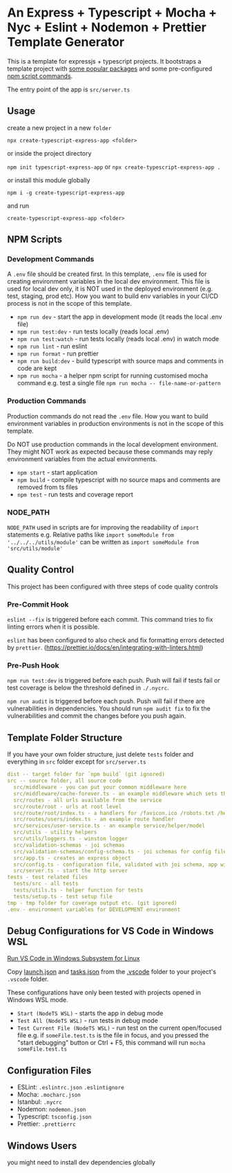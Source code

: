 # An Express + Typescript + Mocha + Nyc + Eslint + Nodemon + Prettier Template Generator

This is a template for expressjs + typescript projects. It bootstraps a template project with [some popular packages](#Configuration-Files) and some pre-configured [npm script commands](#NPM-Scripts).

The entry point of the app is `src/server.ts`

## Usage

create a new project in a new `folder`

`npx create-typescript-express-app <folder>`

or inside the project directory

`npm init typescript-express-app` or `npx create-typescript-express-app .`

or install this module globally

`npm i -g create-typescript-express-app`

and run

`create-typescript-express-app <folder>`

## NPM Scripts

### Development Commands

A `.env` file should be created first. In this template, `.env` file is used for creating environment variables in the local dev environment. This file is used for local dev only, it is NOT used in the deployed environment (e.g. test, staging, prod etc). How you want to build env variables in your CI/CD process is not in the scope of this template.

- `npm run dev` - start the app in development mode (it reads the local .env file)
- `npm run test:dev` - run tests locally (reads local .env)
- `npm run test:watch` - run tests locally (reads local .env) in watch mode
- `npm run lint` - run eslint
- `npm run format` - run prettier
- `npm run build:dev` - build typescript with source maps and comments in code are kept
- `npm run mocha` - a helper npm script for running customised mocha command e.g. test a single file `npm run mocha -- file-name-or-pattern`

### Production Commands

Production commands do not read the `.env` file. How you want to build environment variables in production environments is not in the scope of this template.

Do NOT use production commands in the local development environment. They might NOT work as expected because these commands may reply environment variables from the actual environments.

- `npm start` - start application
- `npm build` - compile typescript with no source maps and comments are removed from ts files
- `npm test` - run tests and coverage report

### NODE_PATH

`NODE_PATH` used in scripts are for improving the readability of `import` statements e.g. Relative paths like `import someModule from '../../../utils/module'` can be written as `import someModule from 'src/utils/module'`

## Quality Control

This project has been configured with three steps of code quality controls

### Pre-Commit Hook

`eslint --fix` is triggered before each commit. This command tries to fix linting errors when it is possible.

`eslint` has been configured to also check and fix formatting errors detected by `prettier`. (https://prettier.io/docs/en/integrating-with-linters.html)

### Pre-Push Hook

`npm run test:dev` is triggered before each push. Push will fail if tests fail or test coverage is below the threshold defined in `./.nycrc`.

`npm run audit` is triggered before each push. Push will fail if there are vulnerabilities in dependencies. You should run `npm audit fix` to fix the vulnerabilities and commit the changes before you push again.

## Template Folder Structure

If you have your own folder structure, just delete `tests` folder and everything in `src` folder except for `src/server.ts`

```yaml
dist -- target folder for `npm build` (git ignored)
src -- source folder, all source code
  src/middleware - you can put your common middleware here
  src/middleware/cache-forever.ts - an example middleware which sets the Cache-Control header
  src/routes - all urls available from the service
  src/route/root - urls at root level
  src/route/root/index.ts - a handlers for /favicon.ico /robots.txt /health-check endpoints
  src/routes/users/index.ts - an example route handler
  src/services/user-service.ts - an example service/helper/model
  src/utils - utility helpers
  src/utils/loggers.ts - winston logger
  src/validation-schemas - joi schemas
  src/validation-schemas/config-schema.ts - joi schemas for config file
  src/app.ts - creates an express object
  src/config.ts - configuration file, validated with joi schema, app will fail to start if config is invalid
  src/server.ts - start the http server
tests - test related files
  tests/src - all tests
  tests/utils.ts - helper function for tests
  tests/setup.ts - test setup file
tmp - tmp folder for coverage output etc. (git ignored)
.env - environment variables for DEVELOPMENT environment
```

## Debug Configurations for VS Code in Windows WSL

[Run VS Code in Windows Subsystem for Linux](https://code.visualstudio.com/remote-tutorials/wsl/run-in-wsl)

Copy [launch.json](.vscode/launch.json) and [tasks.json](.vscode/tasks.json) from the [.vscode](.vscode) folder to your project's `.vscode` folder.

These configurations have only been tested with projects opened in Windows WSL mode.

- `Start (NodeTS WSL)` - starts the app in debug mode
- `Test All (NodeTS WSL)` - run tests in debug mode
- `Test Current File (NodeTS WSL)` - run test on the current open/focused file e.g. if `someFile.test.ts` is the file in focus, and you pressed the "start debugging" button or Ctrl + F5, this command will run `mocha someFile.test.ts`

## Configuration Files

- ESLint: `.eslintrc.json` `.eslintignore`
- Mocha: `.mocharc.json`
- Istanbul: `.nycrc`
- Nodemon: `nodemon.json`
- Typescript: `tsconfig.json`
- Prettier: `.prettierrc`

## Windows Users

you might need to install dev dependencies globally
